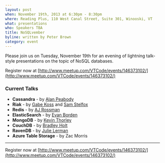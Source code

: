 ```yaml
---
layout: post
when: November 19th, 2013 at 6:30pm - 8:30pm
where: Reading Plus, 110 West Canal Street, Suite 301, Winooski, VT
what: presentations
who: Speakers TBA
title: NoSQLvember
byline: written by Peter Brown
category: event
---
```


Please join us on Tuesday, November 19th for an evening of lightning
talk-style presentations on the topic of NoSQL databases.

Register now at [http://www.meetup.com/VTCode/events/146373102/](http://www.meetup.com/VTCode/events/146373102/)

### Current Talks

* **Cassandra** - by [Alan Peabody](https://twitter.com/alanpeabody)
* **Riak** - by [Gabe Koss](https://twitter.com/granolocks) and [Sam Stelfox](https://twitter.com/SamStelfox)
* **Redis** - by [AJ Rossman](https://twitter.com/AJ_Rossman)
* **ElasticSearch** - by [Evan Borden](https://twitter.com/evanborden)
* **MongoDB** - by [Kevin Thorley](https://twitter.com/kevinthorley)
* **CouchDB** - by [Bradley Holt](https://twitter.com/BradleyHolt)
* **RavenDB** - by [Julie Lerman](https://twitter.com/julielerman)
* **Azure Table Storage** - by Zac Morris

---

Register now at [http://www.meetup.com/VTCode/events/146373102/](http://www.meetup.com/VTCode/events/146373102/)

